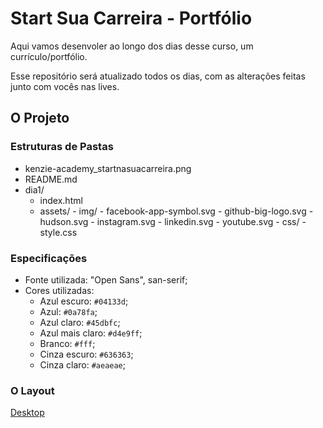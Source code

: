 # Start Sua Carreira - Portfólio

Aqui vamos desenvoler ao longo dos dias desse curso, um currículo/portfólio.

Esse repositório será atualizado todos os dias, com as alterações feitas junto com vocês nas lives.

## O Projeto

### Estruturas de Pastas

- kenzie-academy_startnasuacarreira.png
- README.md
- dia1/
     - index.html
     - assets/
           - img/
            - facebook-app-symbol.svg
            - github-big-logo.svg
            - hudson.svg
            - instagram.svg
            - linkedin.svg
            - youtube.svg
           - css/
            - style.css

### Especificações

- Fonte utilizada: "Open Sans", san-serif;
- Cores utilizadas:
    - Azul escuro: `#04133d`;
    - Azul: `#0a78fa`;
    - Azul claro: `#45dbfc`;
    - Azul mais claro: `#d4e9ff`;
    - Branco: `#fff`;
    - Cinza escuro: `#636363`;
    - Cinza claro: `#aeaeae`;

### O Layout

[Desktop](https://github.com/Kenzie-Academy-Brasil/portfolio-start-sua-carreira/blob/main/kenzie-acaddemy_startsuacarreira.png)
